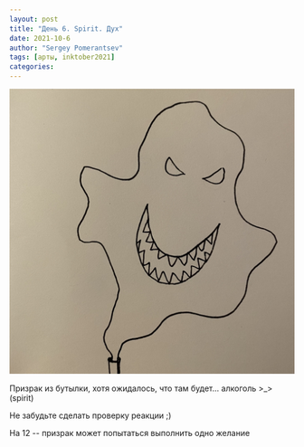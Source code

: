 ```yaml
---
layout: post
title: "День 6. Spirit. Дух"
date: 2021-10-6
author: "Sergey Pomerantsev"
tags: [арты, inktober2021]
categories:
---
```


![](/assets/images/inktober21-6.jpg)

Призрак из бутылки, хотя ожидалось, что там будет... алкоголь >_> (spirit)

Не забудьте сделать проверку реакции ;)

На 12 -- призрак может попытаться выполнить одно желание

